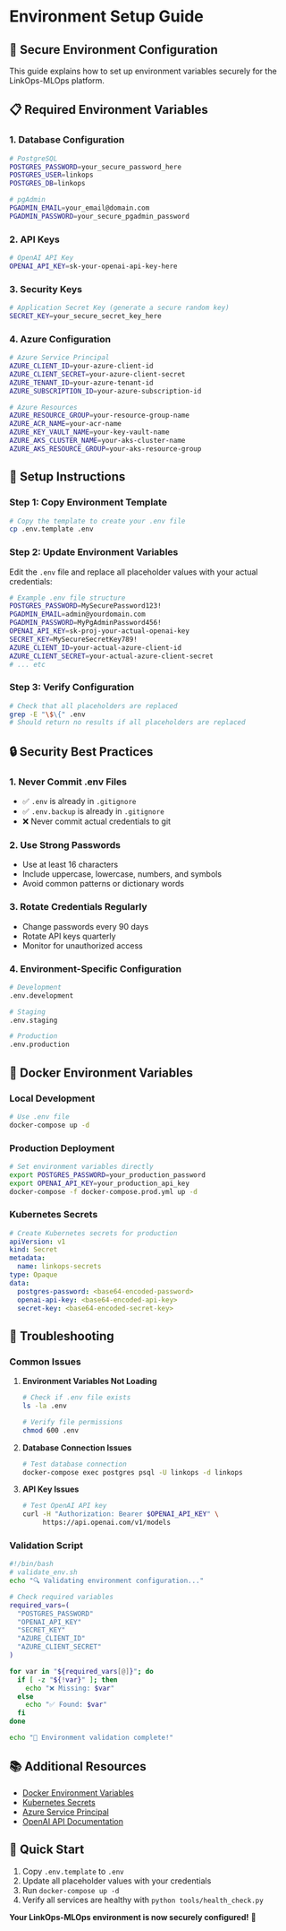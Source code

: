 # Environment Setup Guide

## 🔐 **Secure Environment Configuration**

This guide explains how to set up environment variables securely for the LinkOps-MLOps platform.

## 📋 **Required Environment Variables**

### **1. Database Configuration**
```bash
# PostgreSQL
POSTGRES_PASSWORD=your_secure_password_here
POSTGRES_USER=linkops
POSTGRES_DB=linkops

# pgAdmin
PGADMIN_EMAIL=your_email@domain.com
PGADMIN_PASSWORD=your_secure_pgadmin_password
```

### **2. API Keys**
```bash
# OpenAI API Key
OPENAI_API_KEY=sk-your-openai-api-key-here
```

### **3. Security Keys**
```bash
# Application Secret Key (generate a secure random key)
SECRET_KEY=your_secure_secret_key_here
```

### **4. Azure Configuration**
```bash
# Azure Service Principal
AZURE_CLIENT_ID=your-azure-client-id
AZURE_CLIENT_SECRET=your-azure-client-secret
AZURE_TENANT_ID=your-azure-tenant-id
AZURE_SUBSCRIPTION_ID=your-azure-subscription-id

# Azure Resources
AZURE_RESOURCE_GROUP=your-resource-group-name
AZURE_ACR_NAME=your-acr-name
AZURE_KEY_VAULT_NAME=your-key-vault-name
AZURE_AKS_CLUSTER_NAME=your-aks-cluster-name
AZURE_AKS_RESOURCE_GROUP=your-aks-resource-group
```

## 🚀 **Setup Instructions**

### **Step 1: Copy Environment Template**
```bash
# Copy the template to create your .env file
cp .env.template .env
```

### **Step 2: Update Environment Variables**
Edit the `.env` file and replace all placeholder values with your actual credentials:

```bash
# Example .env file structure
POSTGRES_PASSWORD=MySecurePassword123!
PGADMIN_EMAIL=admin@yourdomain.com
PGADMIN_PASSWORD=MyPgAdminPassword456!
OPENAI_API_KEY=sk-proj-your-actual-openai-key
SECRET_KEY=MySecureSecretKey789!
AZURE_CLIENT_ID=your-actual-azure-client-id
AZURE_CLIENT_SECRET=your-actual-azure-client-secret
# ... etc
```

### **Step 3: Verify Configuration**
```bash
# Check that all placeholders are replaced
grep -E "\$\{" .env
# Should return no results if all placeholders are replaced
```

## 🔒 **Security Best Practices**

### **1. Never Commit .env Files**
- ✅ `.env` is already in `.gitignore`
- ✅ `.env.backup` is already in `.gitignore`
- ❌ Never commit actual credentials to git

### **2. Use Strong Passwords**
- Use at least 16 characters
- Include uppercase, lowercase, numbers, and symbols
- Avoid common patterns or dictionary words

### **3. Rotate Credentials Regularly**
- Change passwords every 90 days
- Rotate API keys quarterly
- Monitor for unauthorized access

### **4. Environment-Specific Configuration**
```bash
# Development
.env.development

# Staging
.env.staging

# Production
.env.production
```

## 🐳 **Docker Environment Variables**

### **Local Development**
```bash
# Use .env file
docker-compose up -d
```

### **Production Deployment**
```bash
# Set environment variables directly
export POSTGRES_PASSWORD=your_production_password
export OPENAI_API_KEY=your_production_api_key
docker-compose -f docker-compose.prod.yml up -d
```

### **Kubernetes Secrets**
```yaml
# Create Kubernetes secrets for production
apiVersion: v1
kind: Secret
metadata:
  name: linkops-secrets
type: Opaque
data:
  postgres-password: <base64-encoded-password>
  openai-api-key: <base64-encoded-api-key>
  secret-key: <base64-encoded-secret-key>
```

## 🔧 **Troubleshooting**

### **Common Issues**

1. **Environment Variables Not Loading**
   ```bash
   # Check if .env file exists
   ls -la .env
   
   # Verify file permissions
   chmod 600 .env
   ```

2. **Database Connection Issues**
   ```bash
   # Test database connection
   docker-compose exec postgres psql -U linkops -d linkops
   ```

3. **API Key Issues**
   ```bash
   # Test OpenAI API key
   curl -H "Authorization: Bearer $OPENAI_API_KEY" \
        https://api.openai.com/v1/models
   ```

### **Validation Script**
```bash
#!/bin/bash
# validate_env.sh
echo "🔍 Validating environment configuration..."

# Check required variables
required_vars=(
  "POSTGRES_PASSWORD"
  "OPENAI_API_KEY"
  "SECRET_KEY"
  "AZURE_CLIENT_ID"
  "AZURE_CLIENT_SECRET"
)

for var in "${required_vars[@]}"; do
  if [ -z "${!var}" ]; then
    echo "❌ Missing: $var"
  else
    echo "✅ Found: $var"
  fi
done

echo "🎯 Environment validation complete!"
```

## 📚 **Additional Resources**

- [Docker Environment Variables](https://docs.docker.com/compose/environment-variables/)
- [Kubernetes Secrets](https://kubernetes.io/docs/concepts/configuration/secret/)
- [Azure Service Principal](https://docs.microsoft.com/en-us/azure/active-directory/develop/app-objects-and-service-principals)
- [OpenAI API Documentation](https://platform.openai.com/docs/api-reference)

## 🎯 **Quick Start**

1. Copy `.env.template` to `.env`
2. Update all placeholder values with your credentials
3. Run `docker-compose up -d`
4. Verify all services are healthy with `python tools/health_check.py`

**Your LinkOps-MLOps environment is now securely configured!** 🔐 